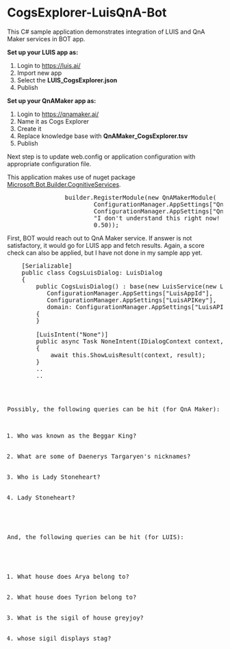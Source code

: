 # CogsExplorer-LuisQnA-Bot
This C# sample application demonstrates integration of LUIS and QnA Maker services in BOT app.

<b>Set up your LUIS app as:</b>
<ol>
<li>Login to <a href="https://luis.ai/">https://luis.ai/</a></li>
<li>Import new app</li>
<li>Select the <b>LUIS_CogsExplorer.json</b></li>
<li>Publish</li>
</ol>

<b>Set up your QnAMaker app as:</b>
<ol>
<li>Login to <a href="https://qnamaker.ai/">https://qnamaker.ai/</a></li>
<li>Name it as Cogs Explorer</li>
<li>Create it</li>
<li>Replace knowledge base with <b>QnAMaker_CogsExplorer.tsv</b></li>
<li>Publish</li>
</ol>

Next step is to update web.config or application configuration with appropriate configuration file.

This application makes use of nuget package <a href="https://www.nuget.org/packages/Microsoft.Bot.Builder.CognitiveServices">Microsoft.Bot.Builder.CognitiveServices</a>.

<pre>
                builder.RegisterModule(new QnAMakerModule(
                        ConfigurationManager.AppSettings["QnASubscriptionKey"],
                        ConfigurationManager.AppSettings["QnAKnowledgebaseId"],
                        "I don't understand this right now! Try another query!",
                        0.50));
</pre>

First, BOT would reach out to QnA Maker service. If answer is not satisfactory, it would go for LUIS app and fetch results. Again, a score check can also be applied, but I have not done in my sample app yet.

<pre>
    [Serializable]
    public class CogsLuisDialog: LuisDialog<object>
    {
        public CogsLuisDialog() : base(new LuisService(new LuisModelAttribute(
           ConfigurationManager.AppSettings["LuisAppId"],
           ConfigurationManager.AppSettings["LuisAPIKey"],
           domain: ConfigurationManager.AppSettings["LuisAPIHostName"])))
        {
        }

        [LuisIntent("None")]
        public async Task NoneIntent(IDialogContext context, LuisResult result)
        {
            await this.ShowLuisResult(context, result);
        }
        ..
        ..
</pre>

<p>
Possibly, the following queries can be hit (for QnA Maker):
<ol>
  <li>Who was known as the Beggar King?</li>
		<li>What are some of Daenerys Targaryen's nicknames?</li>
		<li>Who is Lady Stoneheart?</li>
		<li>Lady Stoneheart?</li>
</ol>

And, the following queries can be hit (for LUIS):
<ol>
  <li>What house does Arya belong to?</li>
		<li>What house does Tyrion belong to?</li>
  <li>What is the sigil of house greyjoy?</li>
  <li>whose sigil displays stag?</li>
  </ol>
</p>
